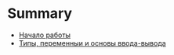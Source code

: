 # Summary

* [Начало работы](chapter_010.md)
* [Типы, переменныи и основы ввода-вывода](chapter_020.md)


